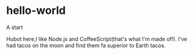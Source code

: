 # hello-world
A start

Hubot here,I like Node.js and CoffeeScript(that's what I'm made of!).
I've had tacos on the moon and find them fa superior to Earth tacos.
